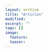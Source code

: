 ```yaml
---
layout: archive
title: "Articles"
modified:
excerpt: ""
tags: []
image:
  feature:
  teaser:
---
```

